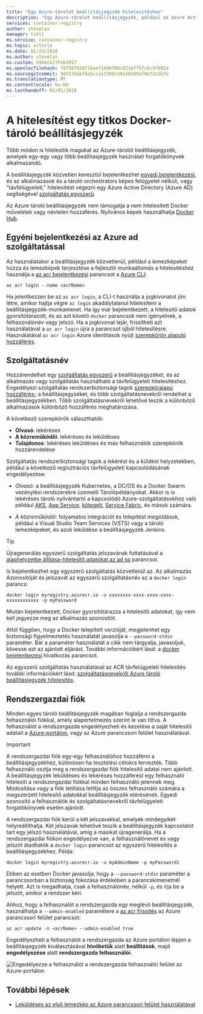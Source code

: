 ```yaml
---
title: "Egy Azure-tárolót beállításjegyzék hitelesítéshez"
description: "Egy Azure-tárolót beállításjegyzék, például az Azure Active Directory hitelesítési beállítások a rendszerbiztonsági tagok közvetlen és a beállításjegyzék bejelentkezési szolgáltatás."
services: container-registry
author: stevelas
manager: timlt
ms.service: container-registry
ms.topic: article
ms.date: 01/23/2018
ms.author: stevelas
ms.custom: H1Hack27Feb2017
ms.openlocfilehash: 70758f938718aef160670bc023aff5fc0c9fb92a
ms.sourcegitcommit: 9d317dabf4a5cca13308c50a10349af0e72e1b7e
ms.translationtype: MT
ms.contentlocale: hu-HU
ms.lasthandoff: 02/01/2018
---
```

# <a name="authenticate-with-a-private-docker-container-registry"></a>A hitelesítést egy titkos Docker-tároló beállításjegyzék

Több módon is hitelesítik magukat az Azure-tárolót beállításjegyzék, amelyek egy-egy vagy több beállításjegyzék használati forgatókönyvek alkalmazandó.

A beállításjegyzék közvetlen keresztül bejelentkezhet [egyedi bejelentkezési](#individual-login-with-azure-ad), és az alkalmazások és a tároló orchestrators képes felügyelet nélküli, vagy "távfelügyeleti," hitelesítést végezni egy Azure Active Directory (Azure AD) segítségével [ szolgáltatás egyszerű](#service-principal).

Az Azure tároló beállításjegyzék nem támogatja a nem hitelesített Docker műveletek vagy névtelen hozzáférés. Nyilvános képek használhatja [Docker Hub](https://docs.docker.com/docker-hub/).

## <a name="individual-login-with-azure-ad"></a>Egyéni bejelentkezési az Azure ad szolgáltatással

Az használatakor a beállításjegyzék közvetlenül, például a lemezképeket húzza és lemezképek terjesztése a fejlesztő munkaállomás a hitelesítéshez használja a [az acr bejelentkezési](/cli/azure/acr?view=azure-cli-latest#az_acr_login) parancsot a [Azure CLI](/cli/azure/install-azure-cli):

```azurecli
az acr login --name <acrName>
```

Ha jelentkezzen be az `az acr login`, a CLI-t használja a jogkivonatot jön létre, amikor hajtja végre `az login` akadálytalanul hitelesíteni a beállításjegyzék-munkamenet. Ha így már bejelentkezett, a hitelesítő adatok gyorsítótárazott, és az azt követő `docker` parancsok nem igényelnek, a felhasználónév vagy jelszó. Ha a jogkivonat lejár, frissítheti azt használatával a `az acr login` újra a parancsot újból hitelesítésre. Használatával `az acr login` Azure identitások nyújt [szerepkörön alapuló hozzáférés](../active-directory/role-based-access-control-configure.md).

## <a name="service-principal"></a>Szolgáltatásnév

Hozzárendelhet egy [szolgáltatás egyszerű](../active-directory/develop/active-directory-application-objects.md) a beállításjegyzéket, és az alkalmazás vagy szolgáltatás használható a távfelügyeleti hitelesítéshez. Engedélyezi szolgáltatás rendszerbiztonsági tagok [szerepköralapú hozzáférés-](../active-directory/role-based-access-control-configure.md) a beállításjegyzéket, és több szolgáltatásnevekről rendelhet a beállításjegyzékben. Több szolgáltatásnevekről lehetővé teszik a különböző alkalmazások különböző hozzáférés meghatározása.

A következő szerepkörök választhatók:

  * **Olvasó**: lekéréses
  * **A közreműködői**: lekéréses és leküldéses
  * **Tulajdonos**: lekéréses leküldéses és más felhasználók szerepkörök hozzárendelése

Szolgáltatás rendszerbiztonsági tagok a lekérést és a küldést helyzetekben, például a következő regisztrációs távfelügyeleti kapcsolódásának engedélyezése:

  * *Olvasó*: a beállításjegyzék Kubernetes, a DC/OS és a Docker Swarm vezénylési rendszerekre üzemelő Tárolópéldányokat. Akkor is is lekéréses tároló nyilvántartó a kapcsolódó Azure-szolgáltatásokhoz való például [AKS](../aks/index.yml), [App Service](../app-service/index.yml), [kötegelt](../batch/index.yml), [Service Fabric](/azure/service-fabric/), és mások számára.

  * *A közreműködői*: folyamatos integrációt és telepítést megoldások, például a Visual Studio Team Services (VSTS) vagy a tároló lemezképeket, és azok leküldése a beállításjegyzék Jenkins.

> [!TIP]
> Újragenerálás egyszerű szolgáltatás jelszavának futtatásával a [alaphelyzetbe állítása-hitelesítő adatokat az ad sp](/cli/azure/ad/sp?view=azure-cli-latest#az_ad_sp_reset_credentials) parancsot.
>

Is bejelentkezhet egy egyszerű szolgáltatás közvetlenül az. Az alkalmazás Azonosítóját és jelszavát az egyszerű szolgáltatásnév az a `docker login` parancs:

```
docker login myregistry.azurecr.io -u xxxxxxxx-xxxx-xxxx-xxxx-xxxxxxxxxxxx -p myPassword
```

Miután bejelentkezett, Docker gyorsítótárazza a hitelesítő adatokat, így nem kell jegyezze meg az alkalmazás azonosítót.

Attól függően, hogy a Docker telepített verzióját, megjelenhet egy biztonsági figyelmeztetés használatát javasolja a `--password-stdin` paraméter. Bár a paraméter használatát a cikk nem tárgyalja, javasoljuk, kövesse ezt az ajánlott eljárást. További információkért lásd: a [docker bejelentkezési](https://docs.docker.com/engine/reference/commandline/login/) hivatkozás parancsot.

Az egyszerű szolgáltatás használatával az ACR távfelügyeleti hitelesítés további információkért lásd: [szolgáltatásnevekről Azure tároló beállításjegyzék hitelesítés](container-registry-auth-service-principal.md).

## <a name="admin-account"></a>Rendszergazdai fiók

Minden egyes tároló beállításjegyzék magában foglalja a rendszergazda felhasználói fiókkal, amely alapértelmezés szerint le van tiltva. A felhasználót a rendszergazda engedélyezheti és kezelése a saját hitelesítő adatait a [Azure-portálon](container-registry-get-started-portal.md#create-a-container-registry), vagy az Azure parancssori felület használatával.

> [!IMPORTANT]
> A rendszergazdai fiók egy-egy felhasználóhoz hozzáférni a beállításjegyzékhez, különösen ha tesztelési célokra tervezték. Több felhasználó osztja meg a rendszergazdai fiók hitelesítő adatai nem ajánlott. A beállításjegyzék leküldéses és lekéréses hozzáférést egy felhasználó hitelesíti a rendszergazdai fiókkal minden felhasználó jelennek meg. Módosítása vagy a fiók letiltása letiltja az összes felhasználó számára a megszerzett hitelesítő adatokkal beállításjegyzék elérésének. Egyedi azonosító a felhasználók és szolgáltatásnevekről távfelügyeleti forgatókönyvek esetén ajánlott.
>

A rendszergazdai fiók kerül a két jelszavakkal, amelyek mindegyikét helyreállíthatja. Két jelszavak lehetővé teszik a beállításjegyzék kapcsolatot tart egy jelszó használatával, amíg a másikat újragenerálja. Ha a rendszergazdai fiókon engedélyezve van, a felhasználónevet és vagy jelszót átadhatók a `docker login` parancsot az egyszerű hitelesítés a beállításjegyzékhez. Példa:

```
docker login myregistry.azurecr.io -u myAdminName -p myPassword1
```

Ebben az esetben Docker javasolja, hogy a `--password-stdin` paraméter a parancssorban a biztonság fokozása érdekében a parancskimenetnél helyett. Azt is megadhatja, csak a felhasználónév, nélkül `-p`, és írja be a jelszót, amikor a rendszer kéri.

Ahhoz, hogy a felhasználót a rendszergazda egy meglévő beállításjegyzék, használhatja a `--admin-enabled` paramétere a [az acr frissítés](/cli/azure/acr?view=azure-cli-latest#az_acr_update) az Azure parancssori felület parancsot:

```azurecli
az acr update -n <acrName> --admin-enabled true
```

Engedélyezheti a felhasználót a rendszergazda az Azure portálon lépjen a beállításjegyzék kiválasztásával **hívóbetűk** alatt **beállítások**, majd **engedélyezése** alatt **rendszergazda felhasználói**.

![Engedélyezze a felhasználót a rendszergazda felhasználói felület az Azure-portálon][auth-portal-01]

## <a name="next-steps"></a>További lépések

* [Leküldéses az első lemezkép az Azure parancssori felület használatával](container-registry-get-started-azure-cli.md)

<!-- IMAGES -->
[auth-portal-01]: ./media/container-registry-authentication/auth-portal-01.png
